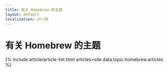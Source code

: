 ```yaml
---
title: 有关 Homebrew 的主题
layout: default
localization: zh-CN
---
```


# 有关 Homebrew 的主题

{% include article/article-list.html 
  articles=site.data.topic.homebrew.articles
%}
